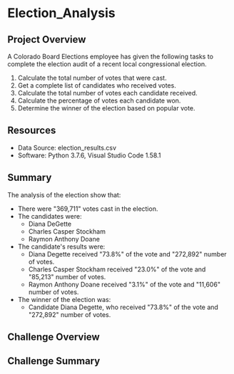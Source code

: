 # Election_Analysis

## Project Overview
A Colorado Board Elections employee has given the following tasks to complete the election audit of a recent local congressional election.

1. Calculate the total number of votes that were cast.
2. Get a complete list of candidates who received votes.
3. Calculate the total number of votes each candidate received.
4. Calculate the percentage of votes each candidate won.
5. Determine the winner of the election based on popular vote.

## Resources
- Data Source: election_results.csv
- Software: Python 3.7.6, Visual Studio Code 1.58.1

## Summary
The analysis of the election show that:
- There were "369,711" votes cast in the election.
- The candidates were:
  - Diana DeGette
  - Charles Casper Stockham
  - Raymon Anthony Doane
- The candidate's results were:
  - Diana Degette received "73.8%" of the vote and "272,892" number of votes.
  - Charles Casper Stockham received "23.0%" of the vote and "85,213" number of votes.
  - Raymon Anthony Doane received "3.1%" of the vote and "11,606" number of votes.
- The winner of the election was:
  - Candidate Diana Degette, who received "73.8%" of the vote and "272,892" number of votes.

## Challenge Overview

## Challenge Summary

